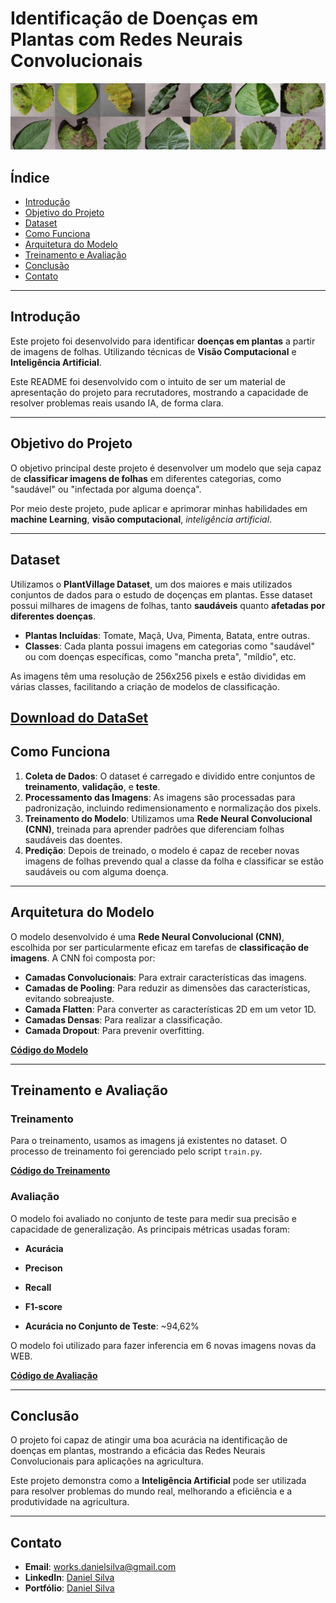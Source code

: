 # Identificação de Doenças em Plantas com Redes Neurais Convolucionais

![Banner do Projeto](dataset-cover.png)

## Índice

- [Introdução](#introdução)
- [Objetivo do Projeto](#objetivo-do-projeto)
- [Dataset](#dataset)
- [Como Funciona](#como-funciona)
- [Arquitetura do Modelo](#arquitetura-do-modelo)
- [Treinamento e Avaliação](#treinamento-e-avaliação)
- [Conclusão](#conclusão)
- [Contato](#contato)

---

## Introdução

Este projeto foi desenvolvido para identificar **doenças em plantas** a partir de imagens de folhas. Utilizando técnicas de **Visão Computacional** e **Inteligência Artificial**.

Este README foi desenvolvido com o intuito de ser um material de apresentação do projeto para recrutadores, mostrando a capacidade de resolver problemas reais usando IA, de forma clara.

---

## Objetivo do Projeto

O objetivo principal deste projeto é desenvolver um modelo que seja capaz de **classificar imagens de folhas** em diferentes categorias, como "saudável" ou "infectada por alguma doença".

Por meio deste projeto, pude aplicar e aprimorar minhas habilidades em **machine Learning**, **visão computacional**, *inteligência artificial*.

---

## Dataset

Utilizamos o **PlantVillage Dataset**, um dos maiores e mais utilizados conjuntos de dados para o estudo de doçenças em plantas. Esse dataset possui milhares de imagens de folhas, tanto **saudáveis** quanto **afetadas por diferentes doenças**.

- **Plantas Incluídas**: Tomate, Maçã, Uva, Pimenta, Batata, entre outras.
- **Classes**: Cada planta possui imagens em categorias como "saudável" ou com doenças específicas, como "mancha preta", "míldio", etc.

As imagens têm uma resolução de 256x256 pixels e estão divididas em várias classes, facilitando a criação de modelos de classificação.

[Download do DataSet](https://www.kaggle.com/datasets/abdallahalidev/plantvillage-dataset)
---

## Como Funciona

1. **Coleta de Dados**: O dataset é carregado e dividido entre conjuntos de **treinamento**, **validação**, e **teste**.
2. **Processamento das Imagens**: As imagens são processadas para padronização, incluindo redimensionamento e normalização dos pixels.
3. **Treinamento do Modelo**: Utilizamos uma **Rede Neural Convolucional (CNN)**, treinada para aprender padrões que diferenciam folhas saudáveis das doentes.
4. **Predição**: Depois de treinado, o modelo é capaz de receber novas imagens de folhas prevendo qual a classe da folha e classificar se estão saudáveis ou com alguma doença.

---

## Arquitetura do Modelo

O modelo desenvolvido é uma **Rede Neural Convolucional (CNN)**, escolhida por ser particularmente eficaz em tarefas de **classificação de imagens**. A CNN foi composta por:

- **Camadas Convolucionais**: Para extrair características das imagens.
- **Camadas de Pooling**: Para reduzir as dimensões das características, evitando sobreajuste.
- **Camada Flatten**: Para converter as características 2D em um vetor 1D.
- **Camadas Densas**: Para realizar a classificação.
- **Camada Dropout**: Para prevenir overfitting.

**[Código do Modelo](src/model.py)**

---

## Treinamento e Avaliação

### Treinamento

Para o treinamento, usamos as imagens já existentes no dataset. O processo de treinamento foi gerenciado pelo script `train.py`.

**[Código do Treinamento](src/train.py)**

### Avaliação

O modelo foi avaliado no conjunto de teste para medir sua precisão e capacidade de generalização. As principais métricas usadas foram:

- **Acurácia**
- **Precison**
- **Recall**
- **F1-score**

- **Acurácia no Conjunto de Teste**: ~94,62%

O modelo foi utilizado para fazer inferencia em 6 novas imagens novas da WEB.

**[Código de Avaliação](notebooks/evaluate.ipynb)**

---

## Conclusão

O projeto foi capaz de atingir uma boa acurácia na identificação de doenças em plantas, mostrando a eficácia das Redes Neurais Convolucionais para aplicações na agricultura.

Este projeto demonstra como a **Inteligência Artificial** pode ser utilizada para resolver problemas do mundo real, melhorando a eficiência e a produtividade na agricultura.

---


## Contato

- **Email**: works.danielsilva@gmail.com
- **LinkedIn**: [Daniel Silva](https://www.linkedin.com/in/daniel-silva-b73857214/)
- **Portfólio**: [Daniel Silva](https://danielsilvaportfolio-45bdec2430ab.herokuapp.com/)
